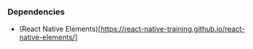### Dependencies

- (React Native Elements)[https://react-native-training.github.io/react-native-elements/]
